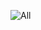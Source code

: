 ![All](https://raw.githubusercontent.com/brissonsean/Open-Convenience/Sekiro-SekHiro/Local_Mods-DataBased%20/parts/wp_a_0300.partsbnd.dcx/Elden%20Ring%20Weapon%20Pack/Varre'sBouquet/Varre'sBouquet.jpeg)
